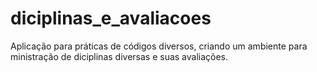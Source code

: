 # diciplinas_e_avaliacoes
Aplicação para práticas de códigos diversos, criando um ambiente para ministração de diciplinas diversas e suas avaliações.
